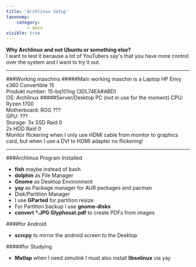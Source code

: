 ```yaml
---
title: 'Archlinux Setup'
taxonomy:
    category:
        - docs
visible: true
---
```


**Why Archlinux and not Ubuntu or something else?**  
I want to test it because a lot of YouTubers say's that you have more control over the system and I want to try it out.

---
###Working maschins
#####Main working maschin is a Laptop
HP Envy x360 Convertible 15  
Produkt number: 15-bq101ng (3DL74EA#ABD)  
OS: Archlinux
#####Server/Desktop PC (not in use for the moment)
CPU: Ryzen 1700  
Motherboard: ROG ???  
GPU: ???  
Storage: 3x SSD Raid 0  
2x HDD Raid 0  
Monitor flickering when I only use HDMI cable from monitor to graphics card, but when I use a DVI to HDMI adapter no flickering!  

---
###Archlinux Program Installed
* **fish** maybe instead of bash
* **dolphin** as File Manager
* **Gnome** as Desktop Environment
* **yay** as Package manager for AUR packages and pacman  
* Disk/Partition Manager  
 * I use **GParted** for partition resize.  
 * For Partition backup I use **gnome-disks**
* **convert \*.JPG Glyphosat.pdf** to create PDFs from images

####for Android
* **scrcpy** to mirror the android screen to the Desktop

#####for Studying  
* **Matlap** when I need simulink I must also install **libselinux** via yay
